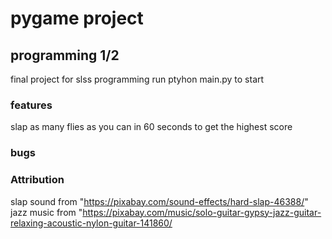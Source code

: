 # pygame project
## programming 1/2
final project for slss programming
run ptyhon main.py to start
### features
slap as many flies as you can in 60 seconds to get the highest score

### bugs


### Attribution
slap sound from "https://pixabay.com/sound-effects/hard-slap-46388/"
jazz music from "https://pixabay.com/music/solo-guitar-gypsy-jazz-guitar-relaxing-acoustic-nylon-guitar-141860/